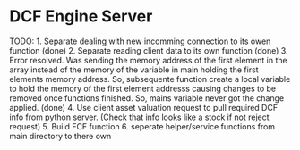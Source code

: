 # DCF Engine Server

TODO:
    1. Separate dealing with new incomming connection to its owen function (done)
    2. Separate reading client data to its own function (done)
    3. Error resolved. Was sending the memory address of the first element in the array instead of the memory of the variable in main holding the first elements memory address. So, subsequente function create a local variable to hold the memory of the first element addresss causing changes to be removed once functions finished. So, mains variable never got the change applied. (done) 
    4. Use client asset valuation request to pull required DCF info from python server. (Check that info looks like a stock if not reject request)
    5. Build FCF function
    6. seperate helper/service functions from main directory to there own
 